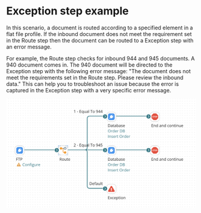 # Exception step example

<head>
  <meta name="guidename" content="Integration"/>
  <meta name="context" content="GUID-98f89744-7afb-4111-a451-f7a3792885ac"/>
</head>


In this scenario, a document is routed according to a specified element in a flat file profile. If the inbound document does not meet the requirement set in the Route step then the document can be routed to a Exception step with an error message.

For example, the Route step checks for inbound 944 and 945 documents. A 940 document comes in. The 940 document will be directed to the Exception step with the following error message: "The document does not meet the requirements set in the Route step. Please review the inbound data." This can help you to troubleshoot an issue because the error is captured in the Exception step with a very specific error message.

![Process using Exception step](../Images/build-ps-data-process-properties-inline-script.jpg)